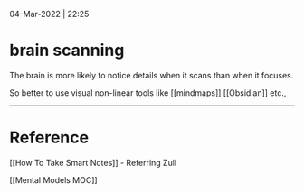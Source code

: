 04-Mar-2022 | 22:25




# brain scanning

The brain is more likely to notice details when it scans than when it focuses. 

So better to use visual non-linear tools like [[mindmaps]] [[Obsidian]] etc.,


---

# Reference

[[How To Take Smart Notes]] - Referring Zull

[[Mental Models MOC]]
